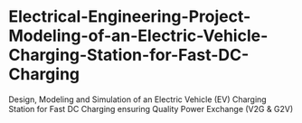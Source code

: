 # Electrical-Engineering-Project-Modeling-of-an-Electric-Vehicle-Charging-Station-for-Fast-DC-Charging
Design, Modeling and Simulation of an Electric Vehicle (EV) Charging Station for Fast DC Charging ensuring Quality Power Exchange (V2G &amp; G2V)
